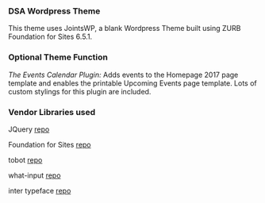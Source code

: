 ### DSA Wordpress Theme

This theme uses JointsWP, a blank Wordpress Theme built using ZURB Foundation for Sites 6.5.1.

### Optional Theme Function
*The Events Calendar Plugin:* Adds events to the Homepage 2017 page template and enables the printable Upcoming Events page template. Lots of custom stylings for this plugin are included.

### Vendor Libraries used
JQuery [repo](https://github.com/jquery/jquery)

Foundation for Sites [repo](https://github.com/foundation/foundation-sites)

tobot [repo](https://github.com/tscanlin/tocbot)

what-input [repo](https://github.com/ten1seven/what-input)

inter typeface [repo](https://github.com/rsms/inter)
